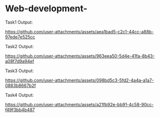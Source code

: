 # Web-development-


Task1 Output:


https://github.com/user-attachments/assets/aea1bad5-c2c1-44cc-a88b-97ede7e525cc


Task2 Output:


https://github.com/user-attachments/assets/963eea50-5d4e-41fa-8b43-a08f7d9a94ef


Task3 Output:


https://github.com/user-attachments/assets/098bd5c3-5fd2-4a4a-a1a7-0883b8667b2f


Task4 Output:


https://github.com/user-attachments/assets/a21fb92e-bb91-4c58-90cc-f49f3bb4b487

